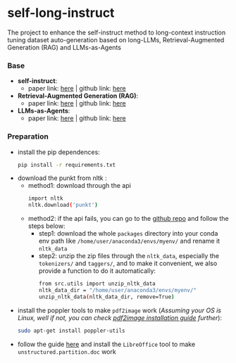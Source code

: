# self-long-instruct
The project to enhance the self-instruct method to long-context instruction tuning dataset auto-generation based on long-LLMs, Retrieval-Augmented Generation (RAG) and LLMs-as-Agents


### Base

* **self-instruct**: 
  * paper link: [here](https://arxiv.org/abs/2212.10560) | github link: [here](https://github.com/yizhongw/self-instruct)
* **Retrieval-Augmented Generation (RAG)**: 
  * paper link: [here](https://proceedings.neurips.cc/paper/2020/file/6b493230205f780e1bc26945df7481e5-Paper.pdf) | github link: [here](https://github.com/langchain-ai/langchain)
* **LLMs-as-Agents**:
  * paper link: [here](https://arxiv.org/abs/2308.08155) | github link: [here](https://github.com/microsoft/autogen)



### Preparation

* install the pip dependences:
    ```sh
    pip install -r requirements.txt
    ```
* download the punkt from nltk :
  * method1: download through the api
    ```sh
    import nltk
    nltk.download('punkt')
    ```
  * method2: if the api fails, you can go to the [github repo](https://github.com/nltk/nltk_data) and follow the steps below:
    * step1: download the whole `packages` directory into your conda env path like `/home/user/anaconda3/envs/myenv/` and rename it `nltk_data`
    * step2: unzip the zip files through the `nltk_data`, especially the `tokenizers/` and `taggers/`, and to make it convenient, we also provide a function to do it automatically:
      ```sh
      from src.utils import unzip_nltk_data
      nltk_data_dir = "/home/user/anaconda3/envs/myenv/"
      unzip_nltk_data(nltk_data_dir, remove=True) 
      ```
* install the poppler tools to make `pdf2image` work (*Assuming your OS is Linux, well if not, you can check [pdf2image installation guide](https://pdf2image.readthedocs.io/en/latest/installation.html) further*):
    ```sh
    sudo apt-get install poppler-utils
    ```
* follow the guide [here](https://www.libreoffice.org/get-help/install-howto/) and install the `LibreOffice` tool to make `unstructured.partition.doc` work